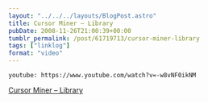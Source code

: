 ```yaml
---
layout: "../../../layouts/BlogPost.astro"
title: Cursor Miner – Library
pubDate: 2008-11-26T21:00:39+00:00
tumblr_permalink: /post/61719713/cursor-miner-library
tags: ["linklog"]
format: "video"
---
```


`youtube: https://www.youtube.com/watch?v=-w8vNF0ikNM`

[Cursor Miner &#8211; Library][1]

[1]: https://www.youtube.com/watch?v=-w8vNF0ikNM
